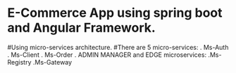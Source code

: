 # E-Commerce App using spring boot and Angular Framework.
#Using micro-services architecture.
#There are 5 micro-services:
  . Ms-Auth
  . Ms-Client
  . Ms-Order
  . ADMIN MANAGER
and EDGE microservices:
  .Ms-Registry
  .Ms-Gateway
	
